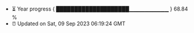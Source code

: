 - ⏳ Year progress { ████████████████████▁▁▁▁▁▁▁▁▁▁ } 68.84 %
- ⏰ Updated on Sat, 09 Sep 2023 06:19:24 GMT

